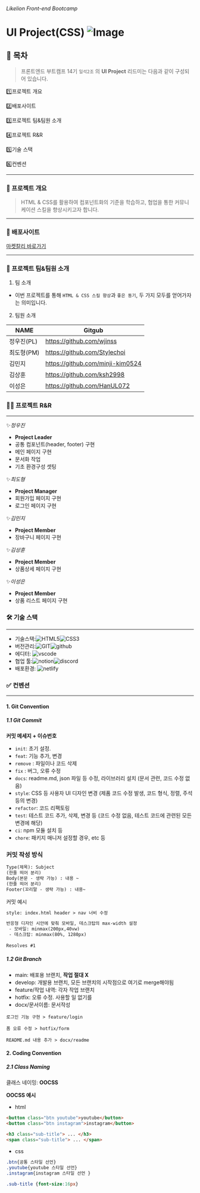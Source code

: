 ###### Likelion Front-end Bootcamp

# UI Project(CSS) ![Image](https://github.com/user-attachments/assets/1ae348e9-3bb9-402a-b2b8-9ff682f06c1a)

## 📝 목차
> 프론트엔드 부트캠프 14기 `일석2조` 의 **UI Project** 리드미는 다음과 같이 구성되어 있습니다.

  1️⃣프로젝트 개요  
  
  2️⃣배포사이트  
  
  3️⃣프로젝트 팀&팀원 소개  
  
  4️⃣프로젝트 R&R  
  
  5️⃣기술 스택  
  
  6️⃣컨벤션

---
### 📌 프로젝트 개요
> HTML & CSS를 활용하여 컴포넌트화의 기준을 학습하고, 협업을 통한 커뮤니케이션 스킬을 향상시키고자 합니다.

  
---
### 🔗 배포사이트
[마켓칼리 바로가기](https://1stone2team.netlify.app/)  


---
### 💬 프로젝트 팀&팀원 소개
1. 팀 소개
- 이번 프로젝트를 통해 `HTML & CSS 스킬 향상`과 `좋은 동기`, 두 가지 모두를 얻어가자는 의미입니다.

2. 팀원 소개

|NAME|Gitgub|
|-|-|
|정우진(PL)|https://github.com/wjinss|
|최도형(PM)|https://github.com/Stylechoi|
|김민지|https://github.com/minji-kim0524|
|김상훈|https://github.com/ksh2998|
|이성은|https://github.com/HanUL072|


### 👨‍💻 프로젝트 R&R
---
✨<i>정우진</i> <br />
 - **Project Leader**
 - 공통 컴포넌트(header, footer) 구현
 - 메인 페이지 구현
 - 문서화 작업
 - 기초 환경구성 셋팅

 ✨<i>최도형</i> 
 - **Project Manager**
 - 회원가입 페이지 구현
 - 로그인 페이지 구현 <br />
 
  ✨<i>김민지</i> <br />
 - **Project Member**
 - 장바구니 페이지 구현 <br />

  ✨<i>김상훈</i> <br />
 - **Project Member**
 - 상품상세 페이지 구현 <br />

  ✨<i>이성은</i> <br />
 - **Project Member**
 - 상품 리스트 페이지 구현


### 🛠️ 기술 스택
---
- 기술스택:<img alt="HTML5" src ="https://img.shields.io/badge/HTML5-E34F26.svg?&style=for-the-badge&logo=HTML5&logoColor=white"/><img alt="CSS3" src ="https://img.shields.io/badge/CSS3-663399.svg?&style=for-the-badge&logo=css&logoColor=white"/>
- 버전관리:<img alt="GIT" src ="https://img.shields.io/badge/GIT-F05032.svg?&style=for-the-badge&logo=GIT&logoColor=white"/><img alt="github" src ="https://img.shields.io/badge/github-181717.svg?&style=for-the-badge&logo=github&logoColor=white"/>
- 에디터: <img alt="vscode" src ="https://img.shields.io/badge/vscode-007ACC.svg?&style=for-the-badge&logo=code&logoColor=white"/>
- 협업 툴:<img alt="notion" src ="https://img.shields.io/badge/notion-000000.svg?&style=for-the-badge&logo=notion&logoColor=white"/><img alt="discord" src ="https://img.shields.io/badge/discord-5865F2.svg?&style=for-the-badge&logo=discord&logoColor=white"/>
- 배포환경: <img alt="netlify" src ="https://img.shields.io/badge/netlify-00C7B7.svg?&style=for-the-badge&logo=netlify&logoColor=white"/>

### ✅ 컨벤션
---
#### 1. Git Convention

##### 1.1 Git Commit

**커밋 메세지 + 이슈번호**

- `init`: 초기 설정.
- `feat`: 기능 추가, 변경
- `remove` : 파일이나 코드 삭제
- `fix` : 버그, 오류 수정
- `docs`: readme.md, json 파일 등 수정, 라이브러리 설치 (문서 관련, 코드 수정 없음)
- `style`: CSS 등 사용자 UI 디자인 변경 (제품 코드 수정 발생, 코드 형식, 정렬, 주석 등의 변경)
- `refactor`: 코드 리팩토링
- `test`: 테스트 코드 추가, 삭제, 변경 등 (코드 수정 없음, 테스트 코드에 관련된 모든 변경에 해당)
- `ci`: npm 모듈 설치 등
- `chore`: 패키지 매니저 설정할 경우, etc 등

### 커밋 작성 방식

```html
Type(제목): Subject
(한줄 띄어 분리)
Body(본문 - 생략 가능) : 내용 ~
(한줄 띄어 분리)
Footer(꼬리말 - 생략 가능) : 내용~
```

커밋 예시

```html
style: index.html header > nav 너비 수정  

반응형 디자인 시안에 맞춰 모바일, 데스크탑의 max-width 설정
 - 모바일: minmax(200px,40vw)
 - 데스크탑: minmax(80%, 1280px) 
 
Resolves #1
```

##### 1.2 Git Branch

- main: 배포용 브랜치, **작업 절대 X**
- develop: 개발용 브랜치, 모든 브랜치의 시작점으로 여기로 merge해야됨
- feature/작업 내역: 각자 작업 브랜치
- hotfix: 오류 수정. 사용할 일 없기를
- docx/문서이름: 문서작성
```
로그인 기능 구현 > feature/login

폼 오류 수정 > hotfix/form

README.md 내용 추가 > docx/readme
```

#### 2.  Coding Convention

##### 2.1 Class Naming

클래스 네이밍: **OOCSS**

**OOCSS 예시**

- html
``` html
<button class="btn youtube">youtube</button>
<button class="btn instagram">instagram</button>

<h3 class="sub-title"> ... </h3> 
<span class="sub-title"> ... </span>
```
- css
```css
.btn{공통 스타일 선언} 
.youtube{youtube 스타일 선언}
.instagram{instagram 스타일 선언 }

.sub-title {font-size:16px}
```

